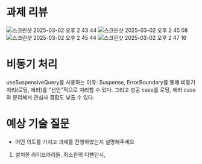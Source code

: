 # 과제 리뷰
![스크린샷 2025-03-02 오후 2 43 44](https://github.com/user-attachments/assets/8a082963-aa5f-4f56-b65e-7f5d05b652c1)
![스크린샷 2025-03-02 오후 2 45 08](https://github.com/user-attachments/assets/45609cc8-9495-4b4b-a929-04f9b1928343)
![스크린샷 2025-03-02 오후 2 45 44](https://github.com/user-attachments/assets/ba4c507a-1c72-4a67-a528-ee056f9bf927)
![스크린샷 2025-03-02 오후 2 47 16](https://github.com/user-attachments/assets/c141df6a-179e-490e-b0a5-6965e833c76a)

# 비동기 처리
useSuspensiveQuery를 사용하는 이유: Suspense, ErrorBoundary를 통해 비동기처리(로딩, 에러)를 "선언"적으로 처리할 수 있다. 그리고 성공 case를 로딩, 에러 case와 분리해서 관심사 결합도 낮출 수 있다.

# 예상 기술 질문
- 어떤 의도를 가지고 과제를 진행하였는지 설명해주세요
1. 설치한 라이브러리들. 최소한의 디펜던시, 
